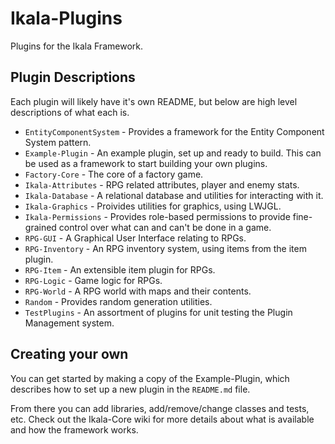 # Ikala-Plugins

Plugins for the Ikala Framework.

## Plugin Descriptions

Each plugin will likely have it's own README, but below are high level descriptions of what each is.

* `EntityComponentSystem` - Provides a framework for the Entity Component System pattern.
* `Example-Plugin` - An example plugin, set up and ready to build. This can be used as a framework to start building your own plugins.
* `Factory-Core` - The core of a factory game.
* `Ikala-Attributes` - RPG related attributes, player and enemy stats.
* `Ikala-Database` - A relational database and utilities for interacting with it.
* `Ikala-Graphics` - Proivides utilities for graphics, using LWJGL.
* `Ikala-Permissions` - Provides role-based permissions to provide fine-grained control over what can and can't be done in a game.
* `RPG-GUI` - A Graphical User Interface relating to RPGs.
* `RPG-Inventory` - An RPG inventory system, using items from the item plugin.
* `RPG-Item` - An extensible item plugin for RPGs.
* `RPG-Logic` - Game logic for RPGs.
* `RPG-World` - A RPG world with maps and their contents.
* `Random` - Provides random generation utilities.
* `TestPlugins` - An assortment of plugins for unit testing the Plugin Management system.

## Creating your own

You can get started by making a copy of the Example-Plugin, which describes how to set up a new plugin in the `README.md` file.

From there you can add libraries, add/remove/change classes and tests, etc. Check out the Ikala-Core wiki for more details about what is available and how the framework works.
